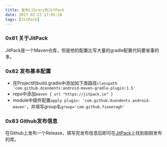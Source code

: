 ```yaml
---
title: 发布Library到JitPack
date: 2017-02-22 17:05:20
tags: [JitPack]
---
```


### 0x81 关于JitPack

JitPack是一个Maven仓库，但是他的配置比写大量的gradle配置代码要省事的多。

### 0x82 发布基本配置

* 在Project的build.gradle中添加如下类路径`classpath 'com.github.dcendents:android-maven-gradle-plugin:1.5'`
* repo中添加`maven { url "https://jitpack.io" }`
* module中插件配置`apply plugin: 'com.github.dcendents.android-maven'`，并填写group名`group='com.github.fioneragh'`

### 0x83 Github发布信息

在Github上发布一个Release，填写完发布信息后即可在[JitPack](https://jitpack.io)上找到刚刚发布的库。
